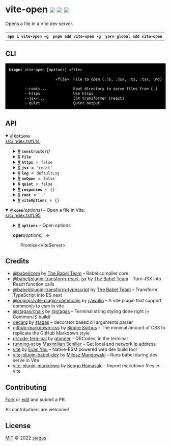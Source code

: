 <h1>
vite-open <a href="https://npmjs.org/package/vite-open"><img src="https://img.shields.io/badge/npm-v2.0.1-F00.svg?colorA=000"/></a> <a href="src"><img src="https://img.shields.io/badge/loc-271-FFF.svg?colorA=000"/></a> <a href="LICENSE"><img src="https://img.shields.io/badge/license-MIT-F0B.svg?colorA=000"/></a>
</h1>

<p></p>

Opens a file in a Vite dev server.

<h4>
<table><tr><td title="Triple click to select and copy paste">
<code>npm i vite-open -g</code>
</td><td title="Triple click to select and copy paste">
<code>pnpm add vite-open -g</code>
</td><td title="Triple click to select and copy paste">
<code>yarn global add vite-open</code>
</td></tr></table>
</h4>

## CLI

<p></p>
<p>
<img width="579.4285714285714" src="cli.png" />
</p>

## API

<p>  <details id="Options$1" title="Class" open><summary><span><a href="#Options$1">#</a></span>  <code><strong>Options</strong></code>    </summary>  <a href="src/index.ts#L14">src/index.ts#L14</a>  <ul>        <p>  <details id="constructor$2" title="Constructor" ><summary><span><a href="#constructor$2">#</a></span>  <code><strong>constructor</strong></code><em>()</em>    </summary>    <ul>    <p>  <details id="new Options$3" title="ConstructorSignature" ><summary><span><a href="#new Options$3">#</a></span>  <code><strong>new Options</strong></code><em>()</em>    </summary>    <ul><p><a href="#Options$1">Options</a></p>        </ul></details></p>    </ul></details><details id="file$8" title="Property" ><summary><span><a href="#file$8">#</a></span>  <code><strong>file</strong></code>    </summary>  <a href="src/index.ts#L18">src/index.ts#L18</a>  <ul><p>string</p>        </ul></details><details id="https$10" title="Property" ><summary><span><a href="#https$10">#</a></span>  <code><strong>https</strong></code>  <span><span>&nbsp;=&nbsp;</span>  <code>false</code></span>  </summary>  <a href="src/index.ts#L24">src/index.ts#L24</a>  <ul><p>boolean</p>        </ul></details><details id="jsx$11" title="Property" ><summary><span><a href="#jsx$11">#</a></span>  <code><strong>jsx</strong></code>  <span><span>&nbsp;=&nbsp;</span>  <code>'react'</code></span>  </summary>  <a href="src/index.ts#L27">src/index.ts#L27</a>  <ul><p>string</p>        </ul></details><details id="log$4" title="Property" ><summary><span><a href="#log$4">#</a></span>  <code><strong>log</strong></code>  <span><span>&nbsp;=&nbsp;</span>  <code>defaultLog</code></span>  </summary>  <a href="src/index.ts#L15">src/index.ts#L15</a>  <ul><p><details id="__type$5" title="Function" ><summary><span><a href="#__type$5">#</a></span>  <em>(args)</em>    </summary>    <ul>    <p>    <details id="args$7" title="Parameter" ><summary><span><a href="#args$7">#</a></span>  <code><strong>args</strong></code>    </summary>    <ul><p>unknown  []</p>        </ul></details>  <p><strong></strong><em>(args)</em>  &nbsp;=&gt;  <ul>void</ul></p></p>    </ul></details></p>        </ul></details><details id="noOpen$12" title="Property" ><summary><span><a href="#noOpen$12">#</a></span>  <code><strong>noOpen</strong></code>  <span><span>&nbsp;=&nbsp;</span>  <code>false</code></span>  </summary>  <a href="src/index.ts#L30">src/index.ts#L30</a>  <ul><p>boolean</p>        </ul></details><details id="quiet$13" title="Property" ><summary><span><a href="#quiet$13">#</a></span>  <code><strong>quiet</strong></code>  <span><span>&nbsp;=&nbsp;</span>  <code>false</code></span>  </summary>  <a href="src/index.ts#L33">src/index.ts#L33</a>  <ul><p>boolean</p>        </ul></details><details id="responses$14" title="Property" ><summary><span><a href="#responses$14">#</a></span>  <code><strong>responses</strong></code>  <span><span>&nbsp;=&nbsp;</span>  <code>{}</code></span>  </summary>  <a href="src/index.ts#L35">src/index.ts#L35</a>  <ul><p><span>Record</span>&lt;string, {<p>  <details id="content$17" title="Property" ><summary><span><a href="#content$17">#</a></span>  <code><strong>content</strong></code>    </summary>  <a href="src/index.ts#L35">src/index.ts#L35</a>  <ul><p>string</p>        </ul></details><details id="type$16" title="Property" ><summary><span><a href="#type$16">#</a></span>  <code><strong>type</strong></code>    </summary>  <a href="src/index.ts#L35">src/index.ts#L35</a>  <ul><p>string</p>        </ul></details></p>}&gt;</p>        </ul></details><details id="root$9" title="Property" ><summary><span><a href="#root$9">#</a></span>  <code><strong>root</strong></code>  <span><span>&nbsp;=&nbsp;</span>  <code>'.'</code></span>  </summary>  <a href="src/index.ts#L21">src/index.ts#L21</a>  <ul><p>string</p>        </ul></details><details id="viteOptions$18" title="Property" ><summary><span><a href="#viteOptions$18">#</a></span>  <code><strong>viteOptions</strong></code>  <span><span>&nbsp;=&nbsp;</span>  <code>{}</code></span>  </summary>  <a href="src/index.ts#L37">src/index.ts#L37</a>  <ul><p><span>Partial</span>&lt;<span>InlineConfig</span>&gt;</p>        </ul></details></p></ul></details><details id="open$19" title="Function" open><summary><span><a href="#open$19">#</a></span>  <code><strong>open</strong></code><em>(options)</em>     &ndash; Open a file in Vite.</summary>  <a href="src/index.ts#L95">src/index.ts#L95</a>  <ul>    <p>    <details id="options$21" title="Parameter" ><summary><span><a href="#options$21">#</a></span>  <code><strong>options</strong></code>     &ndash; Open options</summary>    <ul><p><span>Partial</span>&lt;<a href="#Options$1">Options</a>&gt;</p>        </ul></details>  <p><strong>open</strong><em>(options)</em>  &nbsp;=&gt;  <ul><span>Promise</span>&lt;<span>ViteServer</span>&gt;</ul></p></p>    </ul></details></p>

## Credits

- [@babel/core](https://npmjs.org/package/@babel/core) by [The Babel Team](https://babel.dev/team) &ndash; Babel compiler core.
- [@babel/plugin-transform-react-jsx](https://npmjs.org/package/@babel/plugin-transform-react-jsx) by [The Babel Team](https://babel.dev/team) &ndash; Turn JSX into React function calls
- [@babel/plugin-transform-typescript](https://npmjs.org/package/@babel/plugin-transform-typescript) by [The Babel Team](https://babel.dev/team) &ndash; Transform TypeScript into ES.next
- [@originjs/vite-plugin-commonjs](https://npmjs.org/package/@originjs/vite-plugin-commonjs) by [jiawulin](https://github.com/originjs) &ndash; A vite plugin that support commonjs to esm in vite
- [@stagas/chalk](https://npmjs.org/package/@stagas/chalk) by [@stagas](@stagas/chalk) &ndash; Terminal string styling done right (+ CommonJS build)
- [decarg](https://npmjs.org/package/decarg) by [stagas](https://github.com/stagas) &ndash; decorator based cli arguments parser
- [github-markdown-css](https://npmjs.org/package/github-markdown-css) by [Sindre Sorhus](https://sindresorhus.com) &ndash; The minimal amount of CSS to replicate the GitHub Markdown style
- [qrcode-terminal](https://npmjs.org/package/qrcode-terminal) by [gtanner](https://github.com/gtanner) &ndash; QRCodes, in the terminal
- [running-at](https://npmjs.org/package/running-at) by [Maximilian Schiller](https://github.com/BetaHuhn) &ndash; Get local and network ip address
- [vite](https://npmjs.org/package/vite) by [Evan You](https://github.com/vitejs) &ndash; Native-ESM powered web dev build tool
- [vite-plugin-babel-dev](https://npmjs.org/package/vite-plugin-babel-dev) by [Miłosz Mandowski](https://github.com/owlsdepartment) &ndash; Runs babel during dev serve in Vite
- [vite-plugin-markdown](https://npmjs.org/package/vite-plugin-markdown) by [Kengo Hamasaki](https://github.com/hmsk) &ndash; Import markdown files in vite

## Contributing

[Fork](https://github.com/stagas/vite-open/fork) or [edit](https://github.dev/stagas/vite-open) and submit a PR.

All contributions are welcome!

## License

<a href="LICENSE">MIT</a> &copy; 2022 [stagas](https://github.com/stagas)

